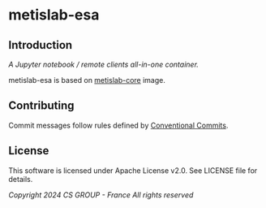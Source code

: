 # metislab-esa

## Introduction

*A Jupyter notebook / remote clients all-in-one container.*

metislab-esa is based on [metislab-core](https://github.com/csgroup-oss/metislab-core) image.

## Contributing

Commit messages follow rules defined by [Conventional Commits](https://www.conventionalcommits.org).

## License

This software is licensed under Apache License v2.0.
See LICENSE file for details.

*Copyright 2024 CS GROUP - France
All rights reserved*
